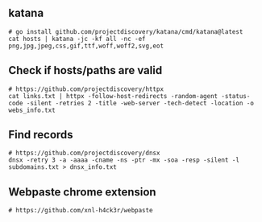 ## katana

```
# go install github.com/projectdiscovery/katana/cmd/katana@latest
cat hosts | katana -jc -kf all -nc -ef png,jpg,jpeg,css,gif,ttf,woff,woff2,svg,eot
```

## Check if hosts/paths are valid

```
# https://github.com/projectdiscovery/httpx
cat links.txt | httpx -follow-host-redirects -random-agent -status-code -silent -retries 2 -title -web-server -tech-detect -location -o webs_info.txt
```

## Find records

```
# https://github.com/projectdiscovery/dnsx
dnsx -retry 3 -a -aaaa -cname -ns -ptr -mx -soa -resp -silent -l subdomains.txt > dnsx_info.txt
```

## Webpaste chrome extension

```
# https://github.com/xnl-h4ck3r/webpaste
```
